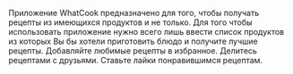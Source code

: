 Приложение WhatCook предназначено для того, чтобы получать рецепты из имеющихся продуктов и не только.
Для того чтобы использовать приложение нужно всего лишь ввести список продуктов из которых Вы бы хотели приготовить блюдо и получите лучшие рецепты.
Добавляйте любимые рецепты в избранное.
Делитесь рецептами с друзьями.
Ставьте лайки понравившимся рецептам.
